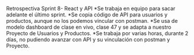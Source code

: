 Retrospectiva
Sprint 8- React y API
*Se trabaja en equipo para sacar adelante el último sprint.
*Se copia código de API para usuarios y productos, aunque no los podemos vincular con postman.
*Se usa de modelo dashboard de clase en vivo, clase 47 y se adapta a nuestro Proyecto de Usuarios y Productos.
*Se trabaja por varias horas, durante 2 días, no pudiendo avanzar con API y su vinculación con postman y Proyecto.
